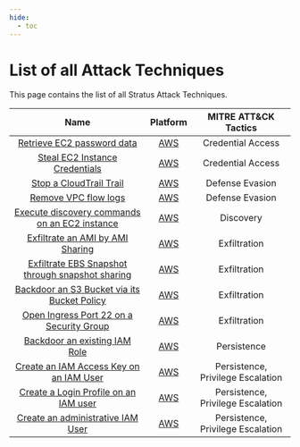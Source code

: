 ```yaml
---
hide:
  - toc
---
```


# List of all Attack Techniques

This page contains the list of all Stratus Attack Techniques.

| Name   | Platform | MITRE ATT&CK Tactics |
| :----: | :------: | :------------------: |
| [Retrieve EC2 password data](./AWS/aws.credential-access.ec2-get-password-data.md) | [AWS](./AWS/index.md) | Credential Access |
| [Steal EC2 Instance Credentials](./AWS/aws.credential-access.ec2-instance-credentials.md) | [AWS](./AWS/index.md) | Credential Access |
| [Stop a CloudTrail Trail](./AWS/aws.defense-evasion.stop-cloudtrail.md) | [AWS](./AWS/index.md) | Defense Evasion |
| [Remove VPC flow logs](./AWS/aws.defense-evasion.remove-vpc-flow-logs.md) | [AWS](./AWS/index.md) | Defense Evasion |
| [Execute discovery commands on an EC2 instance](./AWS/aws.discovery.basic-enumeration-from-ec2-instance.md) | [AWS](./AWS/index.md) | Discovery |
| [Exfiltrate an AMI by AMI Sharing](./AWS/aws.exfiltration.ami-sharing.md) | [AWS](./AWS/index.md) | Exfiltration |
| [Exfiltrate EBS Snapshot through snapshot sharing](./AWS/aws.exfiltration.ebs-snapshot-shared-with-external-account.md) | [AWS](./AWS/index.md) | Exfiltration |
| [Backdoor an S3 Bucket via its Bucket Policy](./AWS/aws.exfiltration.backdoor-s3-bucket-policy.md) | [AWS](./AWS/index.md) | Exfiltration |
| [Open Ingress Port 22 on a Security Group](./AWS/aws.exfiltration.open-port-22-ingress-on-security-group.md) | [AWS](./AWS/index.md) | Exfiltration |
| [Backdoor an existing IAM Role](./AWS/aws.persistence.backdoor-iam-role.md) | [AWS](./AWS/index.md) | Persistence |
| [Create an IAM Access Key on an IAM User](./AWS/aws.persistence.backdoor-iam-user.md) | [AWS](./AWS/index.md) | Persistence, Privilege Escalation |
| [Create a Login Profile on an IAM user](./AWS/aws.persistence.iam-user-create-login-profile.md) | [AWS](./AWS/index.md) | Persistence, Privilege Escalation |
| [Create an administrative IAM User](./AWS/aws.persistence.malicious-iam-user.md) | [AWS](./AWS/index.md) | Persistence, Privilege Escalation |

